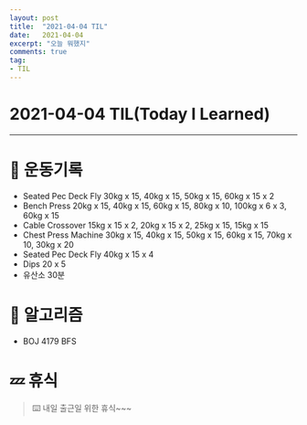 ```yaml
---
layout: post 
title:  "2021-04-04 TIL"
date:   2021-04-04 
excerpt: "오늘 뭐했지"
comments: true 
tag:
- TIL
---
```


# 2021-04-04 TIL(Today I Learned)

---

# 💪  운동기록

- Seated Pec Deck Fly 30kg x 15, 40kg x 15, 50kg x 15, 60kg x 15 x 2
- Bench Press 20kg x 15, 40kg x 15, 60kg x 15, 80kg x 10, 100kg x 6 x 3, 60kg x 15
- Cable Crossover 15kg x 15 x 2, 20kg x 15 x 2, 25kg x 15, 15kg x 15
- Chest Press Machine 30kg x 15, 40kg x 15, 50kg x 15, 60kg x 15, 70kg x 10, 30kg x 20
- Seated Pec Deck Fly 40kg x 15 x 4
- Dips 20 x 5
- 유산소 30분

# 💱  알고리즘
- BOJ 4179 BFS

# 💤 휴식

> ⌨️ 내일 출근일 위한 휴식~~~
